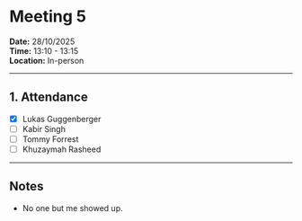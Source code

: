 # Meeting 5

**Date:** 28/10/2025  
**Time:** 13:10 - 13:15  
**Location:** In-person  

---

## 1. Attendance
- [x] Lukas Guggenberger
- [ ] Kabir Singh
- [ ] Tommy Forrest
- [ ] Khuzaymah Rasheed

---

## Notes
- No one but me showed up.